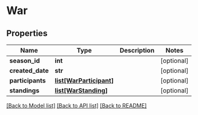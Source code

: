 # War

## Properties
Name | Type | Description | Notes
------------ | ------------- | ------------- | -------------
**season_id** | **int** |  | [optional] 
**created_date** | **str** |  | [optional] 
**participants** | [**list[WarParticipant]**](WarParticipant.md) |  | [optional] 
**standings** | [**list[WarStanding]**](WarStanding.md) |  | [optional] 

[[Back to Model list]](../README.md#documentation-for-models) [[Back to API list]](../README.md#documentation-for-api-endpoints) [[Back to README]](../README.md)


